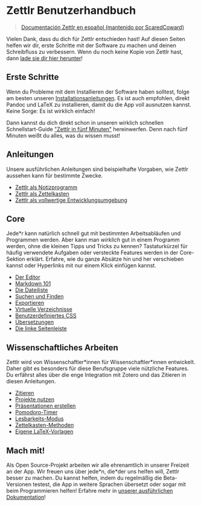 # Zettlr Benutzerhandbuch

> [Documentación Zettlr en español (mantenido por ScaredCoward)](https://github.com/ScaredCoward/zettlr-docs/blob/master/Menu%20en%20ESPA%C3%91OL.md)

Vielen Dank, dass du dich für Zettlr entschieden hast! Auf diesen Seiten helfen wir dir, erste Schritte mit der Software zu machen und deinen Schreibfluss zu verbessern. Wenn du noch keine Kopie von Zettlr hast, dann [lade sie dir hier herunter](https://www.zettlr.com/download)!

## Erste Schritte

Wenn du Probleme mit dem Installieren der Software haben solltest, folge am besten unseren [Installationsanleitungen](install.md). Es ist auch empfohlen, direkt Pandoc und LaTeX zu installieren, damit du die App voll ausnutzen kannst. Keine Sorge: Es ist wirklich einfach!

Dann kannst du dich direkt schon in unseren wirklich schnellen Schnellstart-Guide ["Zettlr in fünf Minuten"](5-minutes.md) hereinwerfen. Denn nach fünf Minuten weißt du alles, was du wissen musst!

## Anleitungen

Unsere ausführlichen Anleitungen sind beispielhafte Vorgaben, wie Zettlr aussehen kann für bestimmte Zwecke.

* [Zettlr als Notizprogramm](guides/guide-notes.md)
* [Zettlr als Zettelkasten](guides/guide-zettelkasten.md)
* [Zettlr als vollwertige Entwicklungsumgebung](guides/guide-ide.md)

## Core

Jede\*r kann natürlich schnell gut mit bestimmten Arbeitsabläufen und Programmen werden. Aber kann man _wirklich_ gut in einem Programm werden, ohne die kleinen Tipps und Tricks zu kennen? Tastaturkürzel für häufig verwendete Aufgaben oder versteckte Features werden in der Core-Sektion erklärt. Erfahre, wie du ganze Absätze hin und her verschieben kannst oder Hyperlinks mit nur einem Klick einfügen kannst.

* [Der Editor](core/editor.md)
* [Markdown 101](reference/markdown-basics.md)
* [Die Dateiliste](core/file-list.md)
* [Suchen und Finden](core/search.md)
* [Exportieren](core/export.md)
* [Virtuelle Verzeichnisse](core/virtual-directories.md)
* [Benutzerdefiniertes CSS](core/custom-css.md)
* [Übersetzungen](core/localisation.md)
* [Die linke Seitenleiste](core/attachments.md)

## Wissenschaftliches Arbeiten

Zettlr wird von Wissenschaftler\*innen für Wissenschaftler\*innen entwickelt. Daher gibt es besonders für diese Berufsgruppe viele nützliche Features. Du erfährst alles über die enge Integration mit Zotero und das Zitieren in diesen Anleitungen.

* [Zitieren](academic/citations.md)
* [Projekte nutzen](academic/projects.md)
* [Präsentationen erstellen](academic/presentations.md)
* [Pomodoro-Timer](academic/pomodoro.md)
* [Lesbarkeits-Modus](academic/readability.md)
* [Zettelkasten-Methoden](academic/zkn-method.md)
* [Eigene LaTeX-Vorlagen](academic/custom-templates.md)

## Mach mit!

Als Open Source-Projekt arbeiten wir alle ehrenamtlich in unserer Freizeit an der App. Wir freuen uns über jede\*n, die\*der uns helfen will, Zettlr besser zu machen. Du kannst helfen, indem du regelmäßig die Beta-Versionen testest, die App in weitere Sprachen übersetzt oder sogar mit beim Programmieren helfen! Erfahre mehr in [unserer ausführlichen Dokumentation](get-involved.md)!